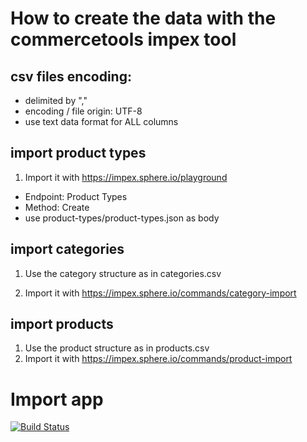 # How to create the data with the commercetools impex tool

## csv files encoding:
 - delimited by ","
 - encoding / file origin: UTF-8
 - use text data format for ALL columns
 
## import product types
1. Import it with https://impex.sphere.io/playground
 - Endpoint: Product Types
 - Method: Create
 - use product-types/product-types.json as body

## import categories
1. Use the category structure as in categories.csv

2. Import it with https://impex.sphere.io/commands/category-import

## import products
1. Use the product structure as in products.csv
2. Import it with https://impex.sphere.io/commands/product-import

# Import app

[![Build Status](https://travis-ci.org/sphereio/commercetools-sunrise-data.svg?branch=master)](https://travis-ci.org/sphereio/commercetools-sunrise-data)
